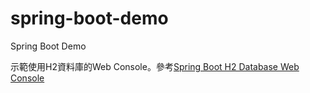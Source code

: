 # spring-boot-demo
Spring Boot Demo

示範使用H2資料庫的Web Console。參考[Spring Boot H2 Database Web Console](https://matthung0807.blogspot.com/2020/08/spring-boot-h2-database-web-console.html) 
